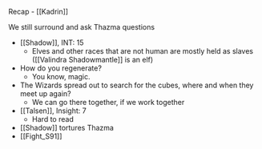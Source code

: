 Recap - [[Kadrin]]

We still surround and ask Thazma questions
- [[Shadow]], INT: 15
	- Elves and other races that are not human are mostly held as slaves ([[Valindra Shadowmantle]] is an elf)
- How do you regenerate?
	- You know, magic.
- The Wizards spread out to search for the cubes, where and when they meet up again?
	- We can go there together, if we work together
- [[Talsen]], Insight: 7
	- Hard to read
- [[Shadow]] tortures Thazma
- [[Fight_S91]]